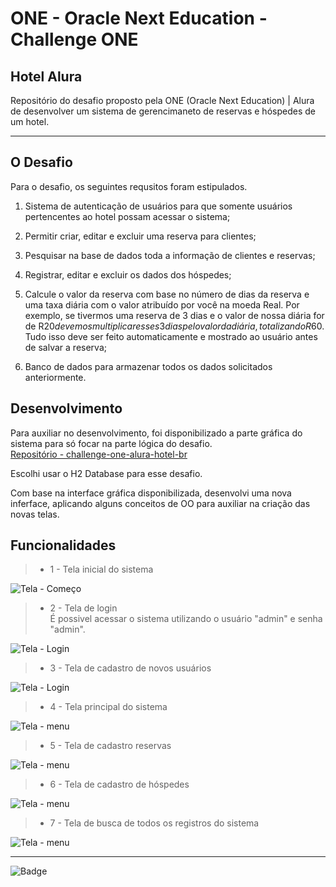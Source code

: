 # ONE - Oracle Next Education - Challenge ONE
## Hotel Alura

Repositório do desafio proposto pela ONE (Oracle Next Education) | Alura de desenvolver um sistema de gerencimaneto de reservas e hóspedes de um hotel.  

***

## O Desafio

Para o desafio, os seguintes requsitos foram estipulados.

1. Sistema de autenticação de usuários para que somente usuários pertencentes ao hotel possam acessar o sistema;

2. Permitir criar, editar e excluir uma reserva para clientes;

3. Pesquisar na base de dados toda a informação de clientes e reservas;

4. Registrar, editar e excluir os dados dos hóspedes;

5. Calcule o valor da reserva com base no número de dias da reserva e uma taxa diária com o valor atribuído por você na moeda Real. Por exemplo, se tivermos uma reserva de 3 dias e o valor de nossa diária for de R$20 devemos multiplicar esses 3 dias pelo valor da diária, totalizando R$60. Tudo isso deve ser feito automaticamente e mostrado ao usuário antes de salvar a reserva;

6. Banco de dados para armazenar todos os dados solicitados anteriormente.

## Desenvolvimento

Para auxiliar no desenvolvimento, foi disponibilizado a parte gráfica do sistema para só focar na parte lógica do desafio.  
[Repositório - challenge-one-alura-hotel-br](https://github.com/alura-challenges/challenge-one-alura-hotel-br)

Escolhi usar o H2 Database para esse desafio.

Com base na interface gráfica disponibilizada, desenvolvi uma nova inferface, aplicando alguns conceitos de OO para auxiliar na criação das novas telas.

## Funcionalidades

> * 1 - Tela inicial do sistema

![Tela - Começo](telas/01_start.png)

> * 2 - Tela de login  
É possivel acessar o sistema utilizando o usuário "admin" e senha "admin".  

![Tela - Login](telas/02_login.png)

> * 3 - Tela de cadastro de novos usuários

![Tela - Login](telas/03_newUser.png)

> * 4 - Tela principal do sistema

![Tela - menu](telas/04_menu.png)

> * 5 - Tela de cadastro reservas

![Tela - menu](telas/05_newBooking.png)

> * 6 - Tela de cadastro de hóspedes

![Tela - menu](telas/06_newGuest.png)

> * 7 - Tela de busca de todos os registros do sistema

![Tela - menu](telas/07_search.png)

***

![Badge](telas/cms_files_10224_1677509014Prancheta_1.png)
